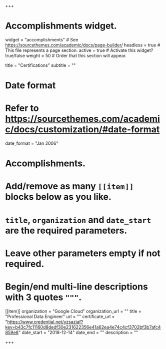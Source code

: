 +++
# Accomplishments widget.
widget = "accomplishments"  # See https://sourcethemes.com/academic/docs/page-builder/
headless = true  # This file represents a page section.
active = true  # Activate this widget? true/false
weight = 50  # Order that this section will appear.

title = "Certifications"
subtitle = ""

# Date format
#   Refer to https://sourcethemes.com/academic/docs/customization/#date-format
date_format = "Jan 2006"

# Accomplishments.
#   Add/remove as many `[[item]]` blocks below as you like.
#   `title`, `organization` and `date_start` are the required parameters.
#   Leave other parameters empty if not required.
#   Begin/end multi-line descriptions with 3 quotes `"""`.

[[item]]
  organization = "Google Cloud"
  organization_url = ""
  title = "Professional Data Engineer"
  url = ""
  certificate_url = "https://www.credential.net/yzsazjaf?key=b43c7fc11160d8dedf30e231622356e41a62ea4e74c4cf3702bf3b7afc4859e8"
  date_start = "2018-12-14"
  date_end = ""
  description = ""

+++

